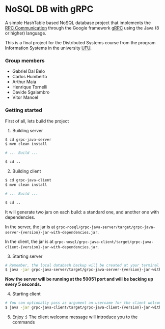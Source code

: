 # NoSQL DB with gRPC

A simple HashTable based NoSQL database project that implements the [RPC Communication](https://en.wikipedia.org/wiki/Remote_procedure_call) through the Google framework [gRPC](https://grpc.io/) using the Java (8 or higher) language.

This is a final project for the Distributed Systems course from the program Information Systems in the university [UFU](http://www.ufu.br/).

### Group members
- Gabriel Dal Belo
- Carlos Humberto
- Arthur Maia
- Henrique Tornelli
- Davide Sgalambro
- Vitor Manoel

### Getting started
First of all, lets build the project

1. Building server
```bash
$ cd grpc-java-server
$ mvn clean install

# ... Build ...

$ cd ..
```

2. Building client
```bash
$ cd grpc-java-client
$ mvn clean install

# ... Build ...

$ cd ..
```

It will generate two jars on each build: a standard one, and another one with dependencies.

In the server, the jar is at `grpc-nosql/grpc-java-server/target/grpc-java-server-{version}-jar-with-dependencies.jar`.

In the client, the jar is at `grpc-nosql/grpc-java-client/target/grpc-java-client-{version}-jar-with-dependencies.jar`.

3. Starting server
```bash
# Remember, the local databash backup will be created at your terminal located folder, in this case, the source folder 'grpc-nosql'
$ java -jar grpc-java-server/target/grpc-java-server-{version}-jar-with-dependencies.jar
```

**Now the server will be running at the 50051 port and will be backing up every 5 seconds.**

4. Starting client
```bash
# You can optionally pass as argument an username for the client welcome message
$ java -jar grpc-java-client/target/grpc-java-client-{version}-jar-with-dependencies.jar CustomUsername
```

5. Enjoy :) The client welcome message will introduce you to the commands
